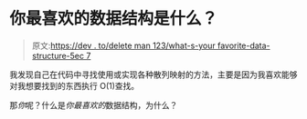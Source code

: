 # 你最喜欢的数据结构是什么？

> 原文:[https://dev . to/delete man 123/what-s-your favorite-data-structure-5ec 7](https://dev.to/deleteman123/what-s-your-favorite-data-structure-5ec7)

我发现自己在代码中寻找使用或实现各种散列映射的方法，主要是因为我喜欢能够对我想要找到的东西执行 O(1)查找。

那*你*呢？什么是*你最喜欢的*数据结构，为什么？